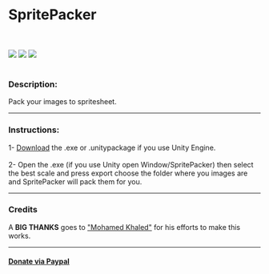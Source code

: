 <h1>SpritePacker</h1>
<br/><br/>
<a href="https://github.com/HerpProject/SpritePacker/releases/latest"><img src="https://img.shields.io/github/release/HerpProject/SpritePacker.svg?style=flat-square"></a>
<a href="https://github.com/HerpProject/SpritePacker/issues/new"><img src="https://img.shields.io/github/issues/HerpProject/SpritePacker.svg?style=flat-square"></a>
<a href="https://github.com/HerpProject/SpritePacker/graphs/traffic"><img src="https://img.shields.io/github/downloads/HerpProject/SpritePacker/total.svg?style=flat-square"></a>
<br/><br/>
<h3>Description:</h3>
Pack your images to spritesheet.
<hr>
<h3>Instructions:</h3>
1- <a href="https://github.com/HerpProject/SpritePacker/releases/latest">Download</a> the .exe or .unitypackage if you use Unity Engine.
<br/><br/>
2- Open the .exe (if you use Unity open Window/SpritePacker) then select the best scale and press export choose the folder where you images are and SpritePacker will pack them for you.
<hr>
<h3>Credits</h3>
A <strong>BIG THANKS</strong> goes to <a href="https://www.facebook.com/semsem707">"Mohamed Khaled"</a> for his efforts to make this works.
<hr>
<h4><a href="https://paypal.me/ker0olos">Donate via Paypal</a></h4>
